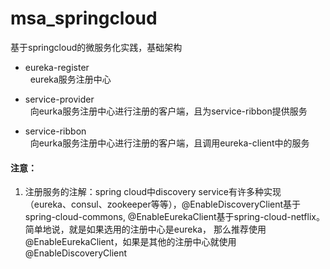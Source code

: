 # msa_springcloud
基于springcloud的微服务化实践，基础架构

* eureka-register<br>
&nbsp;&nbsp;eureka服务注册中心

* service-provider<br>
&nbsp;&nbsp;向eurka服务注册中心进行注册的客户端，且为service-ribbon提供服务

* service-ribbon<br>
&nbsp;&nbsp;向eurka服务注册中心进行注册的客户端，且调用eureka-client中的服务

#### 注意：
1. 注册服务的注解：spring cloud中discovery service有许多种实现（eureka、consul、zookeeper等等），@EnableDiscoveryClient基于
spring-cloud-commons, @EnableEurekaClient基于spring-cloud-netflix。简单地说，就是如果选用的注册中心是eureka，
那么推荐使用@EnableEurekaClient，如果是其他的注册中心就使用@EnableDiscoveryClient